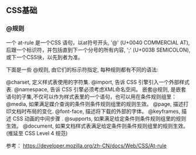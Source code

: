 ## CSS基础
### @规则
一个 at-rule 是一个CSS 语句，以at符号开头, '@' (U+0040 COMMERCIAL AT), 后跟一个标识符，并包括直到下一个分号的所有内容, ';' (U+003B SEMICOLON), 或下一个CSS块，以先到者为准。

下面是一些 @规则, 由它们的标示符指定, 每种规则都有不同的语法:

@charset, 定义样式表使用的字符集.
@import, 告诉 CSS 引擎引入一个外部样式表.
@namespace, 告诉 CSS 引擎必须考虑XML命名空间。
嵌套@规则, 是嵌套语句的子集,不仅可以作为样式表里的一个语句，也可以用在条件规则组里：
@media, 如果满足媒介查询的条件则条件规则组里的规则生效。
@page, 描述打印文档时布局的变化.
@font-face, 描述将下载的外部的字体。 
@keyframes, 描述 CSS 动画的中间步骤 . 
@supports, 如果满足给定条件则条件规则组里的规则生效。 
@document, 如果文档样式表满足给定条件则条件规则组里的规则生效。 (推延至 CSS Level 4 规范)

参考： https://developer.mozilla.org/zh-CN/docs/Web/CSS/At-rule
